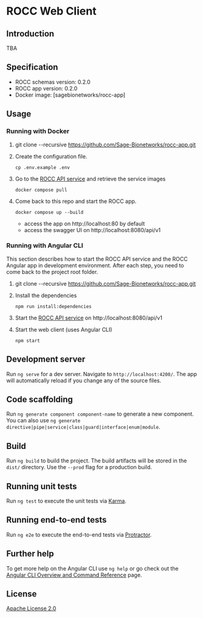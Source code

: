 # ROCC Web Client

## Introduction

TBA


## Specification

- ROCC schemas version: 0.2.0
- ROCC app version: 0.2.0
- Docker image: [sagebionetworks/rocc-app]


## Usage

### Running with Docker

1. git clone --recursive https://github.com/Sage-Bionetworks/rocc-app.git

2. Create the configuration file.

       cp .env.example .env

3. Go to the [ROCC API service] and retrieve the service images

       docker compose pull

4. Come back to this repo and start the ROCC app.

       docker compose up --build

   - access the app on http://localhost:80 by default
   - access the swagger UI on http://localhost:8080/api/v1

### Running with Angular CLI

This section describes how to start the ROCC API service and the ROCC Angular
app in development environment. After each step, you need to come back to the
project root folder.

1. git clone --recursive https://github.com/Sage-Bionetworks/rocc-app.git

2. Install the dependencies

       npm run install:dependencies

3. Start the [ROCC API service] on http://localhost:8080/api/v1

4. Start the web client (uses Angular CLI)

       npm start

## Development server

Run `ng serve` for a dev server. Navigate to `http://localhost:4200/`. The app will automatically reload if you change any of the source files.

## Code scaffolding

Run `ng generate component component-name` to generate a new component. You can also use `ng generate directive|pipe|service|class|guard|interface|enum|module`.

## Build

Run `ng build` to build the project. The build artifacts will be stored in the `dist/` directory. Use the `--prod` flag for a production build.

## Running unit tests

Run `ng test` to execute the unit tests via [Karma](https://karma-runner.github.io).

## Running end-to-end tests

Run `ng e2e` to execute the end-to-end tests via [Protractor](http://www.protractortest.org/).

## Further help

To get more help on the Angular CLI use `ng help` or go check out the [Angular CLI Overview and Command Reference](https://angular.io/cli) page.

## License

[Apache License 2.0]

<!-- Links -->

[ROCC API service]: https://github.com/Sage-Bionetworks/rocc-service
[Apache License 2.0]: https://github.com/Sage-Bionetworks/rocc-app/blob/develop/LICENSE

